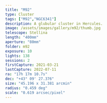 ```yaml
---
title: "M92"
type: Cluster
tags: ["M92","NGC6341"]
description: A glubular cluster in Hercules.
image: /assets/images/gallery/m92/thumb.jpg
telescope: Stellina
length: "400mm"
aperture: "80mm"
folder: m92
exposure: 10
lights: 138
sessions: 2
firstCapture: 2021-03-21 
lastCapture: 2022-07-11
ra: "17h 17m 10.7s"
dec: "+43° 09' 27.376"
size: "45.196 x 31.381 arcmin"
radius: "0.459 deg"
scale: "0.619 arcsec/pixel"
---
```

